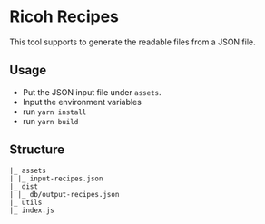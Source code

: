 # Ricoh Recipes

This tool supports to generate the readable files from a JSON file.

## Usage

- Put the JSON input file under `assets`.
- Input the environment variables
- run `yarn install`
- run `yarn build`

## Structure

```
|_ assets
| |_ input-recipes.json
|_ dist
| |_ db/output-recipes.json
|_ utils
|_ index.js
```
